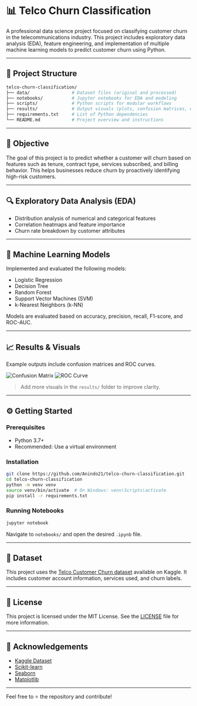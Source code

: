 # 📊 Telco Churn Classification

A professional data science project focused on classifying customer churn in the telecommunications industry. This project includes exploratory data analysis (EDA), feature engineering, and implementation of multiple machine learning models to predict customer churn using Python.

---

## 📁 Project Structure

```bash
telco-churn-classification/
├── data/                # Dataset files (original and processed)
├── notebooks/           # Jupyter notebooks for EDA and modeling
├── scripts/             # Python scripts for modular workflows
├── results/             # Output visuals (plots, confusion matrices, etc.)
├── requirements.txt     # List of Python dependencies
└── README.md            # Project overview and instructions
```

---

## 🧠 Objective
The goal of this project is to predict whether a customer will churn based on features such as tenure, contract type, services subscribed, and billing behavior. This helps businesses reduce churn by proactively identifying high-risk customers.

---

## 🔍 Exploratory Data Analysis (EDA)
- Distribution analysis of numerical and categorical features
- Correlation heatmaps and feature importance
- Churn rate breakdown by customer attributes

---

## 🤖 Machine Learning Models
Implemented and evaluated the following models:
- Logistic Regression
- Decision Tree
- Random Forest
- Support Vector Machines (SVM)
- k-Nearest Neighbors (k-NN)

Models are evaluated based on accuracy, precision, recall, F1-score, and ROC-AUC.

---

## 📈 Results & Visuals
Example outputs include confusion matrices and ROC curves.

![Confusion Matrix](results/plot_30.png)
![ROC Curve](results/plot_65.png)

> Add more visuals in the `results/` folder to improve clarity.

---

## ⚙️ Getting Started

### Prerequisites
- Python 3.7+
- Recommended: Use a virtual environment

### Installation
```bash
git clone https://github.com/Anindo21/telco-churn-classification.git
cd telco-churn-classification
python -m venv venv
source venv/bin/activate  # On Windows: venv\Scripts\activate
pip install -r requirements.txt
```

### Running Notebooks
```bash
jupyter notebook
```
Navigate to `notebooks/` and open the desired `.ipynb` file.

---

## 🧪 Dataset
This project uses the [Telco Customer Churn dataset](https://www.kaggle.com/blastchar/telco-customer-churn) available on Kaggle. It includes customer account information, services used, and churn labels.

---

## 📄 License
This project is licensed under the MIT License. See the [LICENSE](LICENSE) file for more information.

---

## 🙌 Acknowledgements
- [Kaggle Dataset](https://www.kaggle.com/blastchar/telco-customer-churn)
- [Scikit-learn](https://scikit-learn.org/)
- [Seaborn](https://seaborn.pydata.org/)
- [Matplotlib](https://matplotlib.org/)

---

Feel free to ⭐ the repository and contribute!
